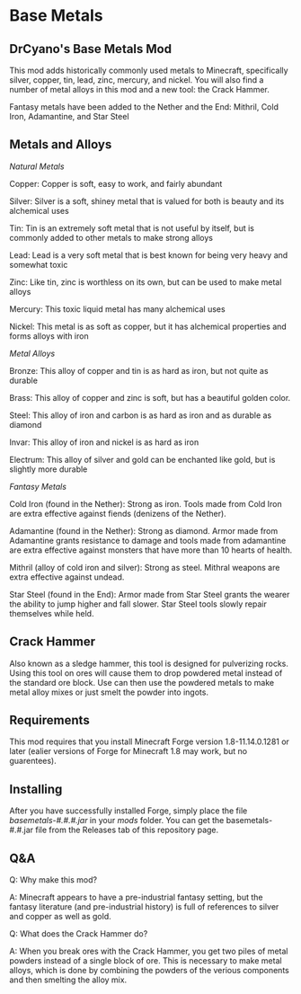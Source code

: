 # Base Metals

## DrCyano's Base Metals Mod

This mod adds historically commonly used metals to Minecraft, specifically silver, copper, tin, lead, zinc, mercury, and nickel. You will also find a number of metal alloys in this mod and a new tool: the Crack Hammer.

Fantasy metals have been added to the Nether and the End: Mithril, Cold Iron, Adamantine, and Star Steel



## Metals and Alloys

*Natural Metals*

Copper: Copper is soft, easy to work, and fairly abundant

Silver: Silver is a soft, shiney metal that is valued for both is beauty and its alchemical uses

Tin: Tin is an extremely soft metal that is not useful by itself, but is commonly added to other metals to make strong alloys

Lead: Lead is a very soft metal that is best known for being very heavy and somewhat toxic

Zinc: Like tin, zinc is worthless on its own, but can be used to make metal alloys

Mercury: This toxic liquid metal has many alchemical uses

Nickel: This metal is as soft as copper, but it has alchemical properties and forms alloys with iron



*Metal Alloys*

Bronze: This alloy of copper and tin is as hard as iron, but not quite as durable

Brass: This alloy of copper and zinc is soft, but has a beautiful golden color.

Steel: This alloy of iron and carbon is as hard as iron and as durable as diamond

Invar: This alloy of iron and nickel is as hard as iron

Electrum: This alloy of silver and gold can be enchanted like gold, but is slightly more durable



*Fantasy Metals*

Cold Iron (found in the Nether): Strong as iron. Tools made from Cold Iron are extra effective against fiends (denizens of the Nether).

Adamantine (found in the Nether): Strong as diamond. Armor made from Adamantine grants resistance to damage and tools made from adamantine are extra effective against monsters that have more than 10 hearts of health.

Mithril (alloy of cold iron and silver): Strong as steel. Mithral weapons are extra effective against undead.

Star Steel (found in the End): Armor made from Star Steel grants the wearer the ability to jump higher and fall slower. Star Steel tools slowly repair themselves while held.



## Crack Hammer

Also known as a sledge hammer, this tool is designed for pulverizing rocks. Using this tool on ores will cause them to drop powdered metal instead of the standard ore block. Use can then use the powdered metals to make metal alloy mixes or just smelt the powder into ingots.



## Requirements

This mod requires that you install Minecraft Forge version 1.8-11.14.0.1281 or later (ealier versions of Forge for Minecraft 1.8 may work, but no guarentees).



## Installing

After you have successfully installed Forge, simply place the file *basemetals-#.#.#.jar* in your *mods* folder. You can get the basemetals-#.#.jar file from the Releases tab of this repository page.



## Q&A

Q: Why make this mod?

A: Minecraft appears to have a pre-industrial fantasy setting, but the fantasy literature (and pre-industrial history) is full of references to silver and copper as well as gold.



Q: What does the Crack Hammer do?

A: When you break ores with the Crack Hammer, you get two piles of metal powders instead of a single block of ore. This is necessary to make metal alloys, which is done by combining the powders of the verious components and then smelting the alloy mix.


